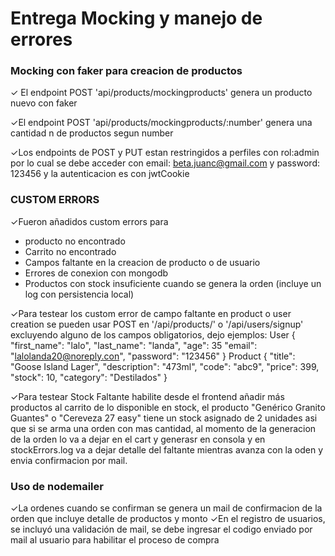 # **Entrega Mocking y manejo de errores**

### Mocking con faker para creacion de productos


✓ El endpoint POST 'api/products/mockingproducts' genera un producto nuevo con faker

✓El endpoint POST 'api/products/mockingproducts/:number' genera una cantidad n de productos segun number

✓Los endpoints de POST y PUT estan restringidos a perfiles con rol:admin por lo cual se debe acceder con email: beta.juanc@gmail.com y password: 123456 y la autenticacion es con jwtCookie


### CUSTOM ERRORS

✓Fueron añadidos custom errors para

- producto no encontrado
- Carrito no encontrado
- Campos faltante en la creacion de producto o de usuario
- Errores de conexion con mongodb
- Productos con stock insuficiente cuando se genera la orden (incluye un log con persistencia local)

✓Para testear los custom error de campo faltante en product o user creation se pueden usar POST en '/api/products/' o '/api/users/signup' excluyendo alguno de los campos obligatorios, dejo ejemplos:
User
{
    "first_name": "lalo",
    "last_name": "landa",
    "age": 35
    "email": "lalolanda20@noreply.con",
    "password": "123456"
}
Product
{
    "title": "Goose Island Lager",
    "description": "473ml",
    "code": "abc9",
    "price": 399,
    "stock": 10,
    "category": "Destilados"
}

✓Para testear Stock Faltante habilite desde el frontend añadir más productos al carrito de lo disponible en stock, el producto "Genérico Granito Guantes" o "Cereveza 27 easy" tiene un stock asignado de 2 unidades asi que si se arma una orden con mas cantidad, al momento de la generacion de la orden lo va a dejar en el cart y generasr en consola y en stockErrors.log  va a dejar detalle del faltante mientras avanza con la oden y envia confirmacion por mail.


### Uso de nodemailer
✓La ordenes cuando se confirman se genera un mail de confirmacion de la orden que incluye detalle de productos y monto
✓En el registro de usuarios, se incluyó una validación de mail, se debe ingresar el codigo enviado por mail al usuario para habilitar el proceso de compra